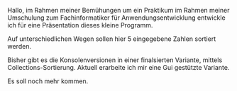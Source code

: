 Hallo,
im Rahmen meiner Bemühungen um ein Praktikum im Rahmen meiner Umschulung zum Fachinformatiker für Anwendungsentwicklung
entwickle ich für eine Präsentation dieses kleine Programm.

Auf unterschiedlichen Wegen sollen hier 5 eingegebene Zahlen sortiert werden.

Bisher gibt es die Konsolenversionen in einer finalsierten Variante, mittels Collections-Sortierung.
Aktuell erarbeite ich mir eine Gui gestützte Variante.

Es soll noch mehr kommen.
